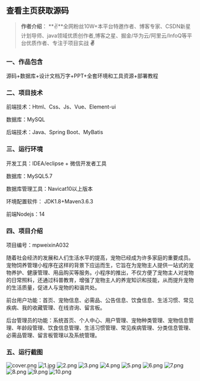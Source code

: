 
## 查看主页获取源码

> **作者介绍**： **✌**全网粉丝10W+本平台特邀作者、博客专家、CSDN新星计划导师、java领域优质创作者,博客之星、掘金/华为云/阿里云/InfoQ等平台优质作者、专注于项目实战 **✌**

  

### 一、作品包含

源码+数据库+设计文档万字+PPT+全套环境和工具资源+部署教程

### 二、项目技术

前端技术：Html、Css、Js、Vue、Element-ui

数据库：MySQL

后端技术：Java、Spring Boot、MyBatis

  

### 三、运行环境

开发工具：IDEA/eclipse + 微信开发者工具

数据库：MySQL5.7

数据库管理工具：Navicat10以上版本

环境配置软件： JDK1.8+Maven3.6.3

前端Nodejs：14


### 四、项目介绍
项目编号：mpweixinA032

随着社会经济的发展和人们生活水平的提高，宠物已经成为许多家庭的重要成员。宠物饲养管理小程序在这样的背景下应运而生，它旨在为宠物主人提供一站式的宠物养护、健康管理、用品购买等服务。小程序的推出，不仅方便了宠物主人对宠物的日常照料，还通过科普教育，增强了宠物主人的养宠知识和技能，从而提升宠物的生活质量，促进人与宠物的和谐共处。

前台用户功能：首页、宠物信息、必需品、公告信息、饮食信息、生活习惯、常见疾病、我的收藏管理、在线咨询、留言板。

后台管理员的功能：系统首页、个人中心、用户管理、宠物种类管理、宠物信息管理、年龄段管理、饮食信息管理、生活习惯管理、常见疾病管理、分类信息管理、必需品管理、留言板管理以及系统管理。

### 五、运行截图

![cover.png](./cover.png)
![1.jpg](./1.jpg)
![2.png](./2.png)
![3.png](./3.png)
![4.png](./4.png)
![5.png](./5.png)
![6.png](./6.png)
![7.png](./7.png)
![8.png](./8.png)
![9.png](./9.png)
![10.png](./10.png)




  
